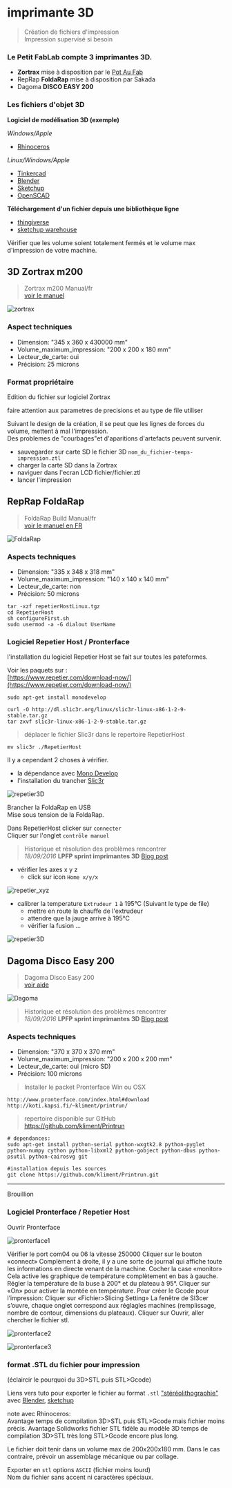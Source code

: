 # imprimante 3D

> Création de fichiers d'impression  
	Impression supervisé si besoin

### Le Petit FabLab compte 3 imprimantes 3D.

* **Zortrax** mise à disposition par le [Pot Au Fab](http://potaufab.fr/)
* RepRap **FoldaRap** mise à disposition par Sakada
* Dagoma **DISCO EASY 200**

### Les fichiers d'objet 3D
**Logiciel de modélisation 3D (exemple)**

*Windows/Apple*
<i class="fa fa-windows"></i> <i class="fa fa-apple"></i>

* [Rhinoceros](https://www.rhino3d.com/fr/download)

*Linux/Windows/Apple*
<i class="fa fa-linux"></i> <i class="fa fa-apple"></i> <i class="fa fa-windows"></i>

* [Tinkercad](https://www.tinkercad.com/)
* [Blender](https://www.blender.org/download/)
* [Sketchup](http://www.sketchup.com/fr/download)
* [OpenSCAD](http://www.openscad.org/downloads.html)

**Téléchargement d'un fichier depuis une bibliothèque ligne**

* [thingiverse](https://www.thingiverse.com/)
* [sketchup warehouse](https://3dwarehouse.sketchup.com/)


<aside class="warning">
Vérifier que les volume soient totalement fermés et le volume max d'impression de votre machine.
</aside>

## 3D Zortrax m200

>Zortrax m200 Manual/fr  
>[voir le manuel](https://zortrax.com/wp-content/uploads/2016/07/ZORTRAX-M200-Folder.pdf)

![zortrax](https://upload.wikimedia.org/wikipedia/commons/thumb/8/89/Zortrax_logo.svg/220px-Zortrax_logo.svg.png)

### Aspect techniques

* Dimension: "345 x 360 x 430000 mm"
* Volume_maximum_impression: "200 x 200 x 180 mm"
* Lecteur_de_carte: oui
* Précision: 25 microns

### Format propriétaire

Edition du fichier sur logiciel Zortrax
<aside class="notice">
faire attention aux parametres de precisions  
et au type de file utiliser
</aside>

Suivant le design de la création, il se peut que les lignes de forces du volume,
mettent à mal l'impression.  
Des problemes de "courbages"et d'aparitions d'artefacts peuvent survenir.

* sauvegarder sur carte SD le fichier 3D `nom_du_fichier-temps-impression.ztl`
* charger la carte SD dans la Zortrax
* naviguer dans l'ecran LCD fichier/fichier.ztl
* lancer l'impression


## RepRap FoldaRap

>FoldaRap Build Manual/fr  
>[voir le manuel en FR](https://reprap.org/wiki/FoldaRap_Build_Manual/fr)

![FoldaRap](../images/logo/reprap_logo.png)

### Aspects techniques

* Dimension: "335 x 348 x 318 mm"
* Volume_maximum_impression: "140 x 140 x 140 mm"
* Lecteur_de_carte: non
* Précision: 50 microns


```shell
tar -xzf repetierHostLinux.tgz
cd RepetierHost
sh configureFirst.sh
sudo usermod -a -G dialout UserName
```

### Logiciel Repetier Host / Pronterface

l'installation du logiciel Repetier Host se fait sur toutes les pateformes.  

Voir les paquets sur :  
[https://www.repetier.com/download-now/](https://www.repetier.com/download-now/)

```shell
sudo apt-get install monodevelop
```

```shell
curl -O http://dl.slic3r.org/linux/slic3r-linux-x86-1-2-9-stable.tar.gz
tar zxvf slic3r-linux-x86-1-2-9-stable.tar.gz
```

>déplacer le fichier Slic3r dans le repertoire RepetierHost

```shell
mv slic3r ./RepetierHost
```

Il y a cependant 2 choses à vérifier.

* la dépendance avec [Mono Develop](http://www.mono-project.com/docs/getting-started/install/)
* l'installation du trancher [Slic3r](http://slic3r.org/download)

![repetier3D](../images/repetier/repetier_3D.png)

Brancher la FoldaRap en USB  
Mise sous tension de la FoldaRap.  

Dans RepetierHost clicker sur `connecter`  
Cliquer sur l'onglet `contrôle manuel`

>Historique et résolution des problèmes rencontrer  
>*18/09/2016* **LPFP sprint imprimantes 3D** [Blog post](https://lpfp.github.io/2016/sprint-FoldaRap-3Dprint/)

* vérifier les axes x y z
  - click sur icon `Home x/y/x`

![repetier_xyz](../images/repetier/repetier_xyz.png)

* calibrer la temperature `Extrudeur 1` à 195°C (Suivant le type de file)
  - mettre en route la chauffe de l'extrudeur
  - attendre que la jauge arrive à 195°C
  - vérifier la fusion ...

![repetier3D](../images/repetier/repetier_buse.png)


## Dagoma Disco Easy 200

>Dagoma Disco Easy 200  
>[voir aide](https://www.lesimprimantes3d.fr/forum/41-dagoma)

![Dagoma](https://www.dagoma.fr/bundles/dagomadagoma/images/logo-dagoma.png)

>Historique et résolution des problèmes rencontrer  
>*18/09/2016* **LPFP sprint imprimantes 3D** [Blog post](https://lpfp.github.io/2016/sprint-FoldaRap-3Dprint/)

### Aspects techniques

* Dimension: "370 x 370 x 370 mm"
* Volume_maximum_impression: "200 x 200 x 200 mm"
* Lecteur_de_carte: oui (micro SD)
* Précision: 100 microns

> Installer le packet Pronterface Win ou OSX

```shell
http://www.pronterface.com/index.html#download
http://koti.kapsi.fi/~kliment/printrun/
```

> repertoire disponible sur GitHub  
	https://github.com/kliment/Printrun

```shell
# dependances:
sudo apt-get install python-serial python-wxgtk2.8 python-pyglet python-numpy cython python-libxml2 python-gobject python-dbus python-psutil python-cairosvg git

#installation depuis les sources
git clone https://github.com/kliment/Printrun.git
```


---
Brouillion

### Logiciel Pronterface / Repetier Host
Ouvrir Pronterface

![pronterface1](../images/pronterface/pronterface1.png)

Vérifier le port com04 ou 06
     la vitesse 250000
Cliquer sur le bouton «connect»
Complèment à droite, il y a une sorte de journal qui affiche toute les informations en directe venant de la machine.
Cocher la case «monitor»
Cela active les graphique de température complètement en bas à gauche.
Régler la température de la buse à 200° et du plateau à 95°.
Cliquer sur «On» pour activer la montée en température.
Pour créer le Gcode pour l’impression:
Cliquer sur «Fichier>Slicing Setting»
    La fenêtre de Sl3cer s’ouvre, chaque onglet correspond aux réglagles machines (remplissage, nombre de contour, dimensions du plateaux).
Cliquer sur Ouvrir, aller chercher le fichier stl.

![pronterface2](../images/pronterface/pronterface2.png)


![pronterface3](../images/pronterface/pronterface3.png)


### format .STL du fichier pour impression

(éclaircir le pourquoi du 3D>STL puis STL>Gcode)

Liens vers tuto pour exporter le fichier au format `.stl` ["stéréolithographie"](https://fr.wikipedia.org/wiki/Fichier_de_st%C3%A9r%C3%A9olithographie) avec  [Blender](https://www.flossmanualsfr.net/blender-pour-limpression-3d/ch018_exporter-au-format-stl-et-obj), [sketchup](https://extensions.sketchup.com/en/content/sketchup-stl)

note avec Rhinoceros:  
Avantage temps de compilation 3D>STL puis STL>Gcode mais fichier moins précis.
Avantage Solidworks fichier STL fidèle au modèle 3D temps de compilation 3D>STL très long STL>Gcode encore plus long.
<aside class="notice">
Le fichier doit tenir dans un volume max de 200x200x180 mm.  
Dans le cas contraire, prévoir un assemblage mécanique ou par collage.

Exporter en `stl` options `ASCII` (fichier moins lourd)  
Nom du fichier sans accent ni caractères spéciaux.
</aside>
